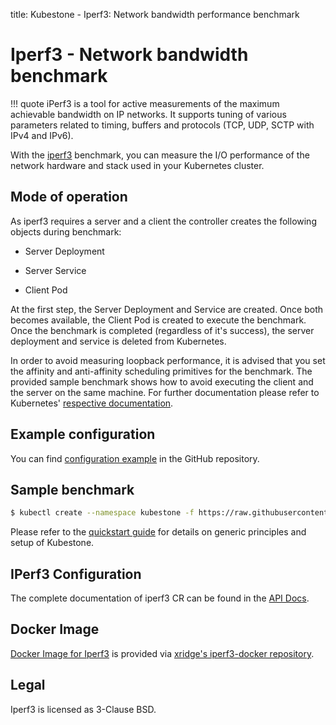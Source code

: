 title: Kubestone - Iperf3: Network bandwidth performance benchmark

# Iperf3 - Network bandwidth benchmark

!!! quote
    iPerf3 is a tool for active measurements of the maximum achievable bandwidth on IP networks. It supports tuning of various parameters related to timing, buffers and protocols (TCP, UDP, SCTP with IPv4 and IPv6). 

With the [iperf3](https://iperf.fr/) benchmark, you can measure the I/O performance of the network hardware and stack used in your Kubernetes cluster. 



## Mode of operation

As iperf3 requires a server and a client the controller creates the following objects during benchmark:

- Server Deployment

- Server Service

- Client Pod

  

At the first step, the Server Deployment and Service are created. Once both becomes available, the Client Pod is created to execute the benchmark. Once the benchmark is completed (regardless of it's success), the server deployment and service is deleted from Kubernetes.

In order to avoid measuring loopback performance, it is advised that you set the affinity and anti-affinity scheduling primitives for the benchmark. The provided sample benchmark shows how to avoid executing the client and the server on the same machine. For further documentation please refer to Kubernetes' [respective documentation](https://kubernetes.io/docs/concepts/configuration/assign-pod-node/).



## Example configuration

You can find [configuration example](https://github.com/xridge/kubestone/blob/master/config/samples/perf_v1alpha1_iperf3.yaml) in the GitHub repository.



## Sample benchmark
```bash
$ kubectl create --namespace kubestone -f https://raw.githubusercontent.com/xridge/kubestone/master/config/samples/perf_v1alpha1_iperf3.yaml
```


Please refer to the [quickstart guide](../quickstart.md) for details on generic principles and setup of Kubestone.




## IPerf3 Configuration

The complete documentation of iperf3 CR can be found in the [API Docs](../apidocs.md#perf.kubestone.xridge.io/v1alpha1.Iperf3Spec).



## Docker Image

[Docker Image for Iperf3](https://hub.docker.com/r/xridge/iperf3) is provided via [xridge's iperf3-docker repository](https://github.com/xridge/iperf3-docker).



## Legal

Iperf3 is licensed as 3-Clause BSD. 